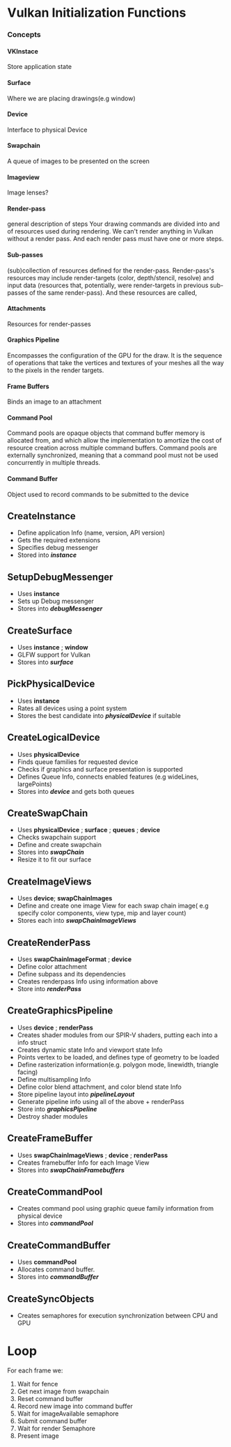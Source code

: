 # Vulkan Initialization Functions

### Concepts

#### VKInstace
Store application state

#### Surface
Where we are placing drawings(e.g window)

#### Device
Interface to physical Device

#### Swapchain
A queue of images to be presented on the screen

#### Imageview
Image lenses?

#### Render-pass
general description of steps Your drawing commands are divided into and of resources used during rendering. We can't render anything in Vulkan without a render pass. And each render pass must have one or more steps.

#### Sub-passes
(sub)collection of resources defined for the render-pass. Render-pass's resources may include render-targets (color, depth/stencil, resolve) and input data (resources that, potentially, were render-targets in previous sub-passes of the same render-pass). And these resources are called,

#### Attachments
Resources for render-passes

#### Graphics Pipeline
Encompasses the configuration of the GPU for the draw.
It is the sequence of operations that take the vertices and textures of your meshes all the way to the pixels in the render targets. 

#### Frame Buffers
Binds an image to an attachment

#### Command Pool
Command pools are opaque objects that command buffer memory is allocated from, and which allow the implementation to amortize the cost of resource creation across multiple command buffers. Command pools are externally synchronized, meaning that a command pool must not be used concurrently in multiple threads. 

#### Command Buffer
Object used to record commands to be submitted to the device


## CreateInstance
- Define application Info (name, version, API version)
- Gets the required extensions
- Specifies debug messenger
- Stored into ***instance***

## SetupDebugMessenger
- Uses **instance**
- Sets up Debug messenger
- Stores into ***debugMessenger***

## CreateSurface
- Uses **instance** ; **window**
- GLFW support for Vulkan
- Stores into ***surface***

## PickPhysicalDevice
- Uses **instance**
- Rates all devices using a point system
- Stores the best candidate into ***physicalDevice*** if suitable

## CreateLogicalDevice
- Uses **physicalDevice**
- Finds queue families for requested device
- Checks if graphics and surface presentation is supported
- Defines Queue Info, connects enabled features (e.g wideLines, largePoints)
- Stores into ***device*** and gets both queues

## CreateSwapChain
- Uses **physicalDevice** ; **surface** ; **queues** ; **device**
- Checks swapchain support
- Define and create swapchain
- Stores into ***swapChain***
- Resize it to fit our surface

## CreateImageViews
- Uses **device**; **swapChainImages**
- Define and create one image View for each swap chain image( e.g specify color components, view type, mip and layer count)
- Stores each into ***swapChainImageViews***

## CreateRenderPass
- Uses **swapChainImageFormat** ; **device**
- Define color attachment
- Define subpass and its dependencies
- Creates renderpass Info using information above
- Store into ***renderPass***


## CreateGraphicsPipeline
- Uses **device** ; **renderPass**
- Creates shader modules from our SPIR-V shaders, putting each into a info struct
- Creates dynamic state Info and viewport state Info
- Points vertex to be loaded, and defines type of geometry to be loaded
- Define rasterization information(e.g. polygon mode, linewidth, triangle facing)
- Define multisampling Info
- Define color blend attachment, and color blend state Info
- Store pipeline layout into ***pipelineLayout***
- Generate pipeline info using all of the above + renderPass
- Store into ***graphicsPipeline***
- Destroy shader modules

## CreateFrameBuffer
- Uses **swapChainImageViews** ; **device** ; **renderPass**
- Creates framebuffer Info for each Image View
- Stores into ***swapChainFramebuffers***

## CreateCommandPool
- Creates command pool using graphic queue family information from physical device
- Stores into ***commandPool***

## CreateCommandBuffer
- Uses **commandPool**
- Allocates command buffer.
- Stores into ***commandBuffer***


## CreateSyncObjects
- Creates semaphores for execution synchronization between CPU and GPU



# Loop
For each frame we:
1. Wait for fence
2. Get next image from swapchain
3. Reset command buffer
4. Record new image into command buffer
5. Wait for imageAvailable semaphore
6. Submit command buffer
7. Wait for render Semaphore
8. Present image